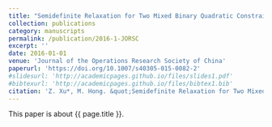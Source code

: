 ```yaml
---
title: "Semidefinite Relaxation for Two Mixed Binary Quadratic Constrained Quadratic Programs: Algorithms and Approximation bounds"
collection: publications
category: manuscripts
permalink: /publication/2016-1-JORSC
excerpt: ''
date: 2016-01-01
venue: 'Journal of the Operations Research Society of China'
paperurl: 'https://doi.org/10.1007/s40305-015-0082-2'
#slidesurl: 'http://academicpages.github.io/files/slides1.pdf'
#bibtexurl: 'http://academicpages.github.io/files/bibtex1.bib'
citation: 'Z. Xu*, M. Hong. &quot;Semidefinite Relaxation for Two Mixed Binary Quadratic Constrained Quadratic Programs: Algorithms and Approximation bounds.&quot; <i>Journal of the Operations Research Society of China</i>. 4(2):205-221, 2016. https://doi.org/10.1007/s40305-015-0082-2'
---
```


This paper is about {{ page.title }}.

